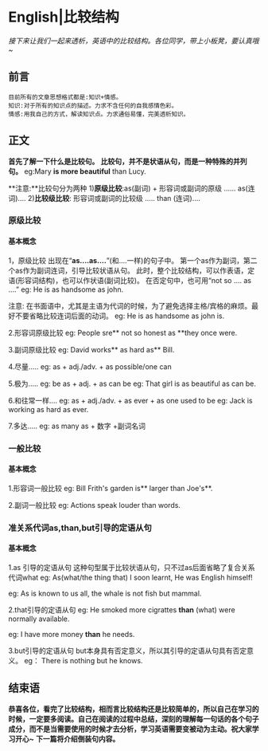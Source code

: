 # English|比较结构
*接下来让我们一起来透析，英语中的比较结构。各位同学，带上小板凳，要认真哦~*

## 前言
    目前所有的文章思想格式都是:知识+情感。
    知识:对于所有的知识点的描述。力求不含任何的自我感情色彩。
    情感:用我自己的方式，解读知识点。力求通俗易懂，完美透析知识。

## 正文
**首先了解一下什么是比较句。**
**比较句，并不是状语从句，而是一种特殊的并列句。**
eg:Mary **is more beautiful** than Lucy.

**注意:**比较句分为两种
1)**原级比较**:as(副词) + 形容词或副词的原级 ...... as(连词)....
2)**比较级比较**: 形容词或副词的比较级 ..... than (连词)....

### 原级比较
#### 基本概念
1，原级比较
出现在“**as....as....**”(和....一样)的句子中。
第一个as作为副词，第二个as作为副词连词，引导比较状语从句。
此时，整个比较结构，可以作表语，定语(形容词结构)，也可以作状语(副词比较)。
在否定句中，也可用“not so .... as ....”
eg: He is as handsome as john.

注意: 在书面语中，尤其是主语为代词的时候，为了避免选择主格/宾格的麻烦。最好不要省略比较连词后面的动词。
eg: He is as handsome as john is.

2.形容词原级比较
eg: People sre** not so honest as **they once were.

3.副词原级比较
eg: David works** as hard as** Bill.

4.尽量.....
eg:  as + adj./adv. + as possible/one can

5.极为.....
eg: be as + adj. + as can be
eg: That girl is as beautiful as can be.

6.和往常一样....
eg: as + adj./adv. + as ever + as one used to be
eg: Jack is working  as hard as ever.

7.多达.....
eg: as many as  + 数字 +副词名词

### 一般比较
#### 基本概念
1.形容词一般比较
eg: Bill Frith's garden is** larger than Joe's**.

2.副词一般比较
eg: Actions speak louder than words.

### 准关系代词as,than,but引导的定语从句
#### 基本概念
1.as 引导的定语从句
这种句型属于比较状语从句，只不过as后面省略了复合关系代词what
eg: As(what/the thing that) I soon learnt, He was English himself!

eg:  As is known to us all, the whale is not fish but mammal.


2.that引导的定语从句
eg: He smoked more cigrattes **than** (what) were normally available.

eg: I have more money **than** he needs.


3.but引导的定语从句
but本身具有否定意义，所以其引导的定语从句具有否定意义。
eg： There is nothing but he knows.



## 结束语
 **恭喜各位，看完了比较结构，相而言比较结构还是比较简单的，所以自己在学习的时候，一定要多阅读。自己在阅读的过程中总结，深刻的理解每一句话的各个句子成分，而不是当需要使用的时候才去分析，学习英语需要变被动为主动。祝大家学习开心~**
**下一篇将介绍倒装句内容。**









